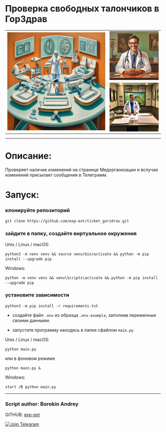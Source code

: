 # Проверка свободных талончиков в ГорЗдрав

<table border="0" cellpadding="0" cellspacing="0" align="center">
    <tr>          
        <td rowspan="2">
            <img src="https://github.com/exp-ext/ticket_gorzdrav/blob/main/image/main.jpeg" width="400">
        </td>
        <td>
            <img src="https://github.com/exp-ext/ticket_gorzdrav/blob/main/image/up.jpeg" width="200">
        </td>
    </tr>
     <tr>
        <td>
            <img src="https://github.com/exp-ext/ticket_gorzdrav/blob/main/image/down.jpeg" width="200">
        </td>
    </tr>
</table>

<hr />

# Описание:

Проверяет наличие изменений на странице Медорганизации и вслучае изменений присылает сообщения в Телеграмм.


# Запуск:

### клонируйте репозиторий

```
git clone https://github.com/exp-ext/ticket_gorzdrav.git
```

### зайдите в папку, создайте виртуальное окружения

Unix / Linux / macOS:

```
python3 -m venv venv && source venv/bin/activate && python -m pip install --upgrade pip
```

Windows:

```
python -m venv venv && venv\Scripts\activate && python -m pip install --upgrade pip
```

### установите зависимости

```
python3 -m pip install -r requirements.txt
```

- создайте файл `.env` из образца `.env.example`, заполнив переменные своими данными.

- запустите программу находясь в папке сфайлом `main.py`

Unix / Linux / macOS:

```
python main.py
```

или в фоновом режиме

```
python main.py &
```

Windows:

```
start /B python main.py
```

<hr />

### Script author: Borokin Andrey

GITHUB: [exp-ext](https://github.com/exp-ext)

[![Join Telegram](https://img.shields.io/badge/My%20Telegram-Join-blue)](https://t.me/Borokin)

